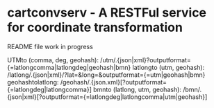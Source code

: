 cartconvserv - A RESTFul service for coordinate transformation
==============================================================

README file work in progress

  UTMto (comma, deg, geohash):	/utm/<value>.{json|xml}?outputformat={=latlongcomma|latlongdeg|geohash|bmn}
  latlongto (utm, geohash): 	/latlong/<value>.{json|xml}/?lat=&long=&outputformat={=utm|geohash|bmn}
  geohashtolatlong: 		/geohash/<hash>.{json.xml}[?outputformat={=latlongdeg|latlongcomma}]
  bmnto (latlong, utm, geohash):	/bmn/<value>.{json|xml}[?outputformat={=latlongdeg|latlongcomma|utm|geohash}]
